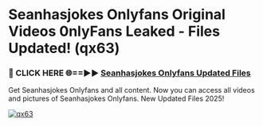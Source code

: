 # Seanhasjokes Onlyfans Original Videos 0nlyFans Leaked - Files Updated! (qx63)

<h3>🔴 CLICK HERE 🌐==►► <a href="https://tinyurl.com/ehrbuxhb" rel="nofollow">Seanhasjokes Onlyfans Updated Files</a></h3>

Get Seanhasjokes Onlyfans and all content. Now you can access all videos and pictures of Seanhasjokes Onlyfans. New Updated Files 2025!

[![qx63](https://i.imgur.com/lVYEuWS.gif)](https://tinyurl.com/ehrbuxhb)
